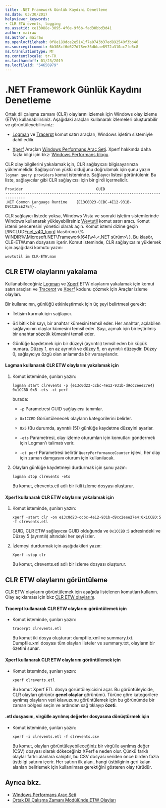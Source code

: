 ```yaml
---
title: .NET Framework Günlük Kaydını Denetleme
ms.date: 03/30/2017
helpviewer_keywords:
- CLR ETW events, logging
ms.assetid: ce13088e-3095-4f0e-9f6b-fad30bbd3d41
author: mairaw
ms.author: mairaw
ms.openlocfilehash: 0f8e189dce2e5141f7a0743b37ed892540f3bb46
ms.sourcegitcommit: 6b308cf6d627d78ee36dbbae8972a310ac7fd6c8
ms.translationtype: MT
ms.contentlocale: tr-TR
ms.lasthandoff: 01/23/2019
ms.locfileid: "54656979"
---
```

# <a name="controlling-net-framework-logging"></a>.NET Framework Günlük Kaydını Denetleme
Ortak dil çalışma zamanı (CLR) olaylarını izlemek için Windows olay izleme (ETW) kullanabilirsiniz. Aşağıdaki araçları kullanarak izlemeleri oluşturabilir ve görüntüleyebilirsiniz:  
  
-   [Logman](/windows-server/administration/windows-commands/logman) ve [Tracerpt](/windows-server/administration/windows-commands/tracerpt_1) komut satırı araçları, Windows işletim sistemiyle dahil edilir.  
  
-   [Xperf](/windows-hardware/test/wpt/xperf-command-line-reference) Araçları [Windows Performans Araç Seti](/windows-hardware/test/wpt/). Xperf hakkında daha fazla bilgi için bkz: [Windows Performans blogu](https://go.microsoft.com/fwlink/?LinkId=179509).  
  
 CLR olay bilgilerini yakalamak için, CLR sağlayıcısı bilgisayarınıza yüklenmelidir. Sağlayıcı'nın yüklü olduğunu doğrulamak için şunu yazın `logman query providers` komut isteminde. Sağlayıcı listesi görüntülenir. Bu liste, sağlayıcılar gibi CLR sağlayıcısı için bir girdi içermelidir.  
  
```  
Provider                                 GUID  
-------------------------------------------------------------------------------  
.NET Common Language Runtime    {E13C0D23-CCBC-4E12-931B-D9CC2EEE27E4}.  
```  
  
 CLR sağlayıcı listede yoksa, Windows Vista ve sonraki işletim sistemlerinde Windows kullanarak yükleyebilirsiniz [Wevtutil](/windows-server/administration/windows-commands/wevtutil) komut satırı aracı. Komut istemi penceresini yönetici olarak açın. Komut istemi dizine geçin [!INCLUDE[net_v40_long](../../../includes/net-v40-long-md.md)] klasörünü (% WINDIR%\Microsoft.NET\Framework[64]\v4.\<.NET sürüm>\ ). Bu klasör, CLE-ETW.man dosyasını içerir. Komut isteminde, CLR sağlayıcısını yüklemek için aşağıdaki komutu yazın:  
  
 `wevtutil im CLR-ETW.man`  
  
## <a name="capturing-clr-etw-events"></a>CLR ETW olaylarını yakalama  
 Kullanabileceğiniz [Logman](/windows-server/administration/windows-commands/logman) ve [Xperf](/windows-hardware/test/wpt/xperf-command-line-reference) ETW olaylarını yakalamak için komut satırı araçları ve [Tracerpt](/windows-server/administration/windows-commands/tracerpt_1) ve [Xperf](/windows-hardware/test/wpt/xperf-command-line-reference) kodunu çözmek için Araçlar izleme olayları.  
  
 Bir kullanıcının, günlüğü etkinleştirmek için üç şeyi belirtmesi gerekir:  
  
-   İletişim kurmak için sağlayıcı.  
  
-   64 bitlik bir sayı, bir anahtar kümesini temsil eder. Her anahtar, açılabilen sağlayıcının olaylar kümesini temsil eder. Sayı, açmak için birleştirilmiş bir anahtar sözcük kümesini temsil eder.  
  
-   Günlüğe kaydetmek için bir düzeyi (ayrıntılı) temsil eden bir küçük numara. Düzey 1, en az ayrıntılı ve düzey 5, en ayrıntılı düzeydir. Düzey 0, sağlayıcıya özgü olan anlamında bir varsayılandır.  
  
#### <a name="to-capture-clr-etw-events-using-logman"></a>Logman kullanarak CLR ETW olaylarını yakalamak için  
  
1.  Komut isteminde, şunları yazın:  
  
     `logman start clrevents -p {e13c0d23-ccbc-4e12-931b-d9cc2eee27e4} 0x1CCBD 0x5 -ets -ct perf`  
  
     burada:  
  
    -   `-p` Parametresi GUID sağlayıcısı tanımlar.  
  
    -   `0x1CCBD` Görüntülenecek olayların kategorilerini belirler.  
  
    -   `0x5` (Bu durumda, ayrıntılı (5)) günlüğe kaydetme düzeyini ayarlar.  
  
    -   `-ets` Parametresi, olay izleme oturumları için komutları göndermek için Logman'ı talimatı verir.  
  
    -   `-ct perf` Parametresi belirtir `QueryPerformanceCounter` işlevi, her olay için zaman damgasını oturum için kullanılacak.  
  
2.  Olayları günlüğe kaydetmeyi durdurmak için şunu yazın:  
  
     `logman stop clrevents -ets`  
  
     Bu komut, clrevents.etl adlı bir ikili izleme dosyası oluşturur.  
  
#### <a name="to-capture-clr-etw-events-using-xperf"></a>Xperf kullanarak CLR ETW olaylarını yakalamak için  
  
1.  Komut isteminde, şunları yazın:  
  
     `xperf -start clr -on e13c0d23-ccbc-4e12-931b-d9cc2eee27e4:0x1CCBD:5 -f clrevents.etl`  
  
     GUID, CLR ETW sağlayıcısı GUID olduğunda ve `0x1CCBD:5` adresindeki ve Düzey 5 (ayrıntılı) altındaki her şeyi izler.  
  
2.  İzlemeyi durdurmak için aşağıdakileri yazın:  
  
     `Xperf -stop clr`  
  
     Bu komut, clrevents.etl adlı bir izleme dosyası oluşturur.  
  
## <a name="viewing-clr-etw-events"></a>CLR ETW olaylarını görüntüleme  
 CLR ETW olaylarını görüntülemek için aşağıda listelenen komutları kullanın. Olay açıklaması için bkz [CLR ETW olaylarını](../../../docs/framework/performance/clr-etw-events.md).  
  
#### <a name="to-view-clr-etw-events-using-tracerpt"></a>Tracerpt kullanarak CLR ETW olaylarını görüntülemek için  
  
-   Komut isteminde, şunları yazın:  
  
     `tracerpt clrevents.etl`  
  
     Bu komut iki dosya oluşturur: dumpfile.xml ve summary.txt. Dumpfile.xml dosyası tüm olayları listeler ve summary.txt, olayların bir özetini sunar.  
  
#### <a name="to-view-clr-etw-events-using-xperf"></a>Xperf kullanarak CLR ETW olaylarını görüntülemek için  
  
-   Komut isteminde, şunları yazın:  
  
     `xperf clrevents.etl`  
  
     Bu komut Xperf ETL dosya görüntüleyicisini açar. Bu görüntüleyicide, CLR olayları görünür **genel olaylar** görünümü. Türüne göre kategorilere ayrılmış olayların veri kılavuzunu görüntülemek için bu görünümde bir zaman bölgesi seçin ve ardından sağ tıklayıp **özeti**.  
  
#### <a name="to-convert-the-etl-file-to-a-comma-separated-value-file"></a>.etl dosyasını, virgülle ayrılmış değerler dosyasına dönüştürmek için  
  
-   Komut isteminde, şunları yazın:  
  
     `xperf -i clrevents.etl -f clrevents.csv`  
  
     Bu komut, olayları görüntüleyebileceğiniz bir virgülle ayrılmış değer (CSV) dosyası olarak dökeceğiniz XPerf'e neden olur. Çünkü farklı olaylar farklı alanlara sahiptir, bu CSV dosyası veriden önce birden fazla üstbilgi satırını içerir. Her satırın ilk alanı, hangi üstbilginin geri kalan alanları belirlemek için kullanılması gerektiğini gösteren olay türüdür.  
  
## <a name="see-also"></a>Ayrıca bkz.
- [Windows Performans Araç Seti](/windows-hardware/test/wpt/)
- [Ortak Dil Çalışma Zamanı Modülünde ETW Olayları](../../../docs/framework/performance/etw-events-in-the-common-language-runtime.md)
